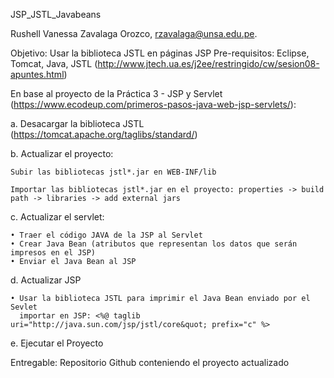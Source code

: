 JSP_JSTL_Javabeans

Rushell Vanessa Zavalaga Orozco, rzavalaga@unsa.edu.pe.

Objetivo: Usar la biblioteca JSTL en páginas JSP
Pre-requisitos: Eclipse, Tomcat, Java, 
JSTL (http://www.jtech.ua.es/j2ee/restringido/cw/sesion08-apuntes.html)

En base al proyecto de la Práctica 3 - JSP y Servlet (https://www.ecodeup.com/primeros-pasos-java-web-jsp-servlets/):

a. Desacargar la biblioteca JSTL (https://tomcat.apache.org/taglibs/standard/) 

b. Actualizar el proyecto:
    
    Subir las bibliotecas jstl*.jar en WEB-INF/lib
    
    Importar las bibliotecas jstl*.jar en el proyecto: properties -> build path -> libraries -> add external jars

c. Actualizar el servlet:
    
    • Traer el código JAVA de la JSP al Servlet
    • Crear Java Bean (atributos que representan los datos que serán impresos en el JSP)
    • Enviar el Java Bean al JSP

d. Actualizar JSP
    
    • Usar la biblioteca JSTL para imprimir el Java Bean enviado por el Sevlet
      importar en JSP: <%@ taglib uri="http://java.sun.com/jsp/jstl/core&quot; prefix="c" %>

e. Ejecutar el Proyecto

Entregable: Repositorio Github conteniendo el proyecto actualizado
